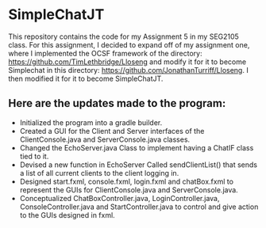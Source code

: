 # SimpleChatJT

This repository contains the code for my Assignment 5 in my SEG2105 class.
For this assignment, I decided to expand off of my assignment one, where I implemented the OCSF framework of the directory: https://github.com/TimLethbridge/Lloseng
and modify it for it to become Simplechat in this directory: https://github.com/JonathanTurriff/Lloseng. I then modified it for it to become SimpleChatJT.

## Here are the updates made to the program:
- Initialized the program into a gradle builder.
- Created a GUI for the Client and Server interfaces of the ClientConsole.java and ServerConsole.java classes. 
- Changed the EchoServer.java Class to implement having a ChatIF class tied to it.
- Devised a new function in EchoServer Called sendClientList() that sends a list of all current clients to the client logging in.
- Designed start.fxml, console.fxml, login.fxml and chatBox.fxml to represent the GUIs for ClientConsole.java and ServerConsole.java.
- Conceptualized ChatBoxController.java, LoginController.java, ConsoleController.java and StartController.java to control and give action to the GUIs designed in fxml.
